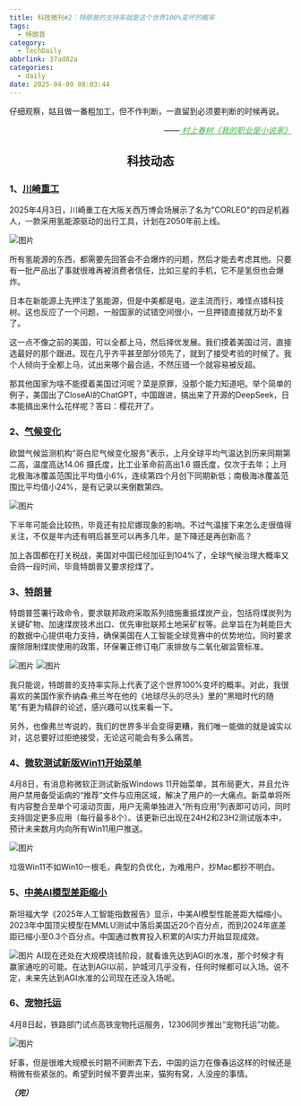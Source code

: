 ```yaml
---
title: 科技微刊#2：特朗普的支持率就是这个世界100%变坏的概率
tags:
  - 特朗普
category:
  - TechDaily
abbrlink: 37ad82a
categories:
  - daily
date: 2025-04-09 08:03:44
---
```


仔细观察，姑且做一番粗加工，但不作判断，一直留到必须要判断的时候再说。
<div style="text-align: right; margin-top: 1em; font-style: italic;">
  ——<a href="https://book.douban.com/subject/26889236/" style="color: #41B349  !important;">
    村上春树《我的职业是小说家》
  </a>
</div>
<!-- more -->
<h2 align="center">科技动态</h2>

### 1、[川崎重工](https://www.google.com/amp/s/unwire.hk/2025/04/06/kawasaki-robot-osaka-expo/life-tech/amp/ )

2025年4月3日，川崎重工在大阪关西万博会场展示了名为"CORLEO"的四足机器人，一款采用氢能源驱动的出行工具，计划在2050年前上线。

![图片](  https://techdaily.oss-cn-shanghai.aliyuncs.com/2/21.jpg?)

所有氢能源的东西，都需要先回答会不会爆炸的问题，然后才能去考虑其他。只要有一批产品出了事就很难再被消费者信任，比如三星的手机，它不是氢但也会爆炸。

日本在新能源上先押注了氢能源，但是中美都是电，逆主流而行，难怪点错科技树。这也反应了一个问题，一般国家的试错空间很小，一旦押错直接就万劫不复了。

这一点不像之前的美国，可以全都上马，然后择优发展。我们摸着美国过河，直接选最好的那个跟进。现在几乎齐平甚至部分领先了，就到了接受考验的时候了。我个人倾向于全都上马，试出来哪个最合适，不然压错一个就容易被反超。

那其他国家为啥不能摸着美国过河呢？菜是原罪，没那个能力知道吧。举个简单的例子，美国出了CloseAI的ChatGPT，中国跟进，搞出来了开源的DeepSeek，日本能搞出来什么花样呢？答曰：樱花开了。

### 2、[气候变化](https://www.881903.com/news2/international/2573878/  )

欧盟气候监测机构“哥白尼气候变化服务”表示，上月全球平均气温达到历来同期第二高，温度高达14.06 摄氏度，比工业革命前高出1.6 摄氏度，仅次于去年；上月北极海冰覆盖范围比平均值小6%，连续第四个月创下同期新低；南极海冰覆盖范围比平均值小24%，是有记录以来倒数第四。

![图片](https://techdaily.oss-cn-shanghai.aliyuncs.com/2/22.jpg)

下半年可能会比较热，毕竟还有拉尼娜现象的影响。不过气温接下来怎么走很值得关注，不仅是年内还有明后甚至可以再多几年，是下降还是再创新高？

加上各国都在打关税战，美国对中国已经加征到104%了，全球气候治理大概率又会鸽一段时间，毕竟特朗普又要求挖煤了。

### 3、[特朗普](https://www.reuters.com/business/energy/trump-order-looks-tap-coal-quest-power-data-centers-bloomberg-news-reports-2025-04-08/  )

特朗普签署行政命令，要求联邦政府采取系列措施重振煤炭产业，包括将煤炭列为关键矿物、加速煤炭技术出口、优先审批联邦土地采矿权等。此举旨在为耗能巨大的数据中心提供电力支持，确保美国在人工智能全球竞赛中的优势地位。同时要求废除限制煤炭使用的政策，环保署正修订电厂汞排放与二氧化碳监管标准。

![图片](  https://techdaily.oss-cn-shanghai.aliyuncs.com/2/23.jpg)
![图片](https://techdaily.oss-cn-shanghai.aliyuncs.com/2/24.jpg)

我只能说，特朗普的支持率实际上代表了这个世界100%变坏的概率。对此，我很喜欢的美国作家乔纳森·弗兰岑在他的《地球尽头的尽头》里的“黑暗时代的随笔”有更为精辟的论述，感兴趣可以找来看一下。

另外，也像弗兰岑说的，我们的世界多半会变得更糟，我们唯一能做的就是诚实以对，这总要好过拒绝接受，无论这可能会有多么痛苦。

### 4、[微软测试新版Win11开始菜单](https://www.theverge.com/news/645078/microsoft-windows-11-new-start-menu-bigger-redesign  )

4月8日，有消息称微软正测试新版Windows 11开始菜单，其布局更大，并且允许用户禁用备受诟病的“推荐”文件与应用区域，解决了用户的一大痛点。新菜单将所有内容整合至单个可滚动页面，用户无需单独进入“所有应用”列表即可访问，同时支持固定更多应用（每行最多8个）。该更新已出现在24H2和23H2测试版本中，预计未来数月内向所有Win11用户推送。

![图片](https://techdaily.oss-cn-shanghai.aliyuncs.com/2/25.jpg)

垃圾Win11不如Win10一根毛，典型的负优化，为难用户，抄Mac都抄不明白。

### 5、[中美AI模型差距缩小](https://www.nature.com/articles/d41586-025-01033-y  )

斯坦福大学《2025年人工智能指数报告》显示，中美AI模型性能差距大幅缩小。2023年中国顶尖模型在MMLU测试中落后美国近20个百分点，而到2024年底差距已缩小至0.3个百分点。中国通过教育投入积累的AI实力开始显现成效。

![图片](  https://techdaily.oss-cn-shanghai.aliyuncs.com/2/26.jpg)
AI现在还处在大规模烧钱阶段，就看谁先达到AGI的水准，那个时候才有赢家通吃的可能。在达到AGI以前，护城河几乎没有，任何时候都可以入场。说不定，未来先达到AGI水准的公司现在还没入场呢。

### 6、[宠物托运](https://mp.weixin.qq.com/s/gvHphzz7CKSzeQyjvlQ0Xg)

4月8日起，铁路部门试点高铁宠物托运服务，12306同步推出“宠物托运”功能。

![图片](  https://techdaily.oss-cn-shanghai.aliyuncs.com/2/27.jpg)

好事，但是很难大规模长时期不间断弄下去，中国的运力在像春运这样的时候还是稍微有些紧张的。希望到时候不要弄出来，猫狗有窝，人没座的事情。

_**（完）**_ 